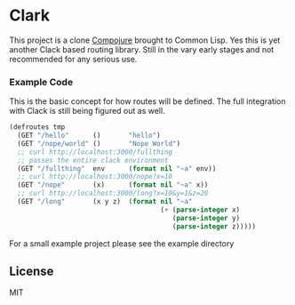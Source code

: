# Clark

This project is a clone
[Compojure](https://github.com/weavejester/compojure) brought to
Common Lisp. Yes this is yet another Clack based routing
library. Still in the vary early stages and not recommended for any
serious use.

### Example Code

This is the basic concept for how routes will be defined. The full
integration with Clack is still being figured out as well.

```lisp
(defroutes tmp
  (GET "/hello"      ()       "hello")
  (GET "/nope/world" ()       "Nope World")
  ;; curl http://localhost:3000/fullthing
  ;; passes the entire clack environment
  (GET "/fullthing"  env      (format nil "~a" env))
  ;; curl http://localhost:3000/nope?x=10
  (GET "/nope"       (x)      (format nil "~a" x))
  ;; curl http://localhost:3000/long?x=10&y=1&z=20
  (GET "/long"       (x y z)  (format nil "~a"
                                      (+ (parse-integer x)
                                         (parse-integer y)
                                         (parse-integer z)))))
```

For a small example project please see the example directory

## License

MIT

